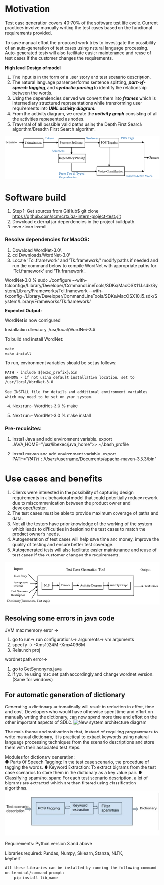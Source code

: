 # **Motivation**
Test case generation covers 40-70% of the software test life cycle. Current practices involve manually writing the test cases based on the functional requirements provided.

To save manual effort the proposed work tries to investigate the possibility of an auto-generation of test cases using natural language processing. Auto-generated tests will also facilitate easier maintenance and reuse of test cases if the customer changes the requirements.

**High level Design of model**

1. The input is in the form of a user story and test scenario description.
1. The natural language parser performs sentence splitting, _***part-of-speech tagging***_, and _***syntactic parsing***_ to identify the relationship between the words.
1. Using the dependencies derived we convert them into _***frames***_ which is intermediary structured representations while transforming user requirements into _***UML activity diagram***_.
1. From the activity diagram, we create the _***activity graph***_ consisting of all the activities represented as nodes.
1. Traversal of all possible valid paths using the Depth First Search algorithm/Breadth First Search algorithm.

![Identification of dependencies and converting them into frames](./ReadMe_Images/step_frames.png)
  
# **Software build**
1. Step 1: Get sources from GitHub$ git clone https://github.com/scm/crtx/qa-intern-project-test.git
2. Download external jar dependencies in the project buildpath.
2. mvn clean install.

### Resolve dependencies for MacOS:
1. Download WordNet-3.0\
2. cd Downloads/WordNet-3.0\
3. Locate 'Tcl.framework' and 'Tk.framework/' modify paths if needed and run the command below to compile WordNet with appropriate paths for 'Tcl.framework' and 'Tk.framework'.

WordNet-3.0 % sudo ./configure --with-tclconfig=/Library/Developer/CommandLineTools/SDKs/MacOSX11.1.sdk/System/Library/Frameworks/Tcl.framework --with-tkconfig=/Library/Developer/CommandLineTools/SDKs/MacOSX10.15.sdk/System/Library/Frameworks/Tk.framework/

**Expected Output:**

WordNet is now configured

  Installation directory:               /usr/local/WordNet-3.0

  To build and install WordNet:

    make
    make install

  To run, environment variables should be set as follows:

    PATH - include ${exec_prefix}/bin
    WNHOME - if not using default installation location, set to /usr/local/WordNet-3.0

    See INSTALL file for details and additional environment variables
    which may need to be set on your system.

4. Next run:-
WordNet-3.0 % make

5. Next run:-
WordNet-3.0 % make install

### **Pre-requisites:**
1. Install Java and add environment variable. export JAVA_HOME="/usr/libexec/java_home">> ~/.bash_profile
 
2. Install maven and add environment variable. export PATH="$PATH:/Users/$username/Documents/apache-maven-3.8.3/bin"

# **Use cases and benefits**
1. Clients were interested in the possibility of capturing design requirements in a behavioral model that could potentially reduce rework due to miscommunication between the product owner and developer/tester.
2. The test cases must be able to provide maximum coverage of paths and data.
3. Not all the testers have prior knowledge of the working of the system which leads to difficulties in designing the test cases to match the product owner’s needs.
4. Autogeneration of test cases will help save time and money, improve the quality of testing and ensure better test coverage.
5. Autogenerated tests will also facilitate easier maintenance and reuse of test cases if the customer changes the requirements.

![Design](./ReadMe_Images/design.png)


## **Resolving some errors in java code**
JVM max memory error ->
1. go to run-> run configurations-> arguments-> vm arguments
2. specify -> -Xms1024M -Xmx4096M
3. Relaunch proj


wordnet path error->
1. go to GetSynonyms.java
2. if you're using mac set path accordingly and change wordnet version.(Same for windows)

## **For automatic generation of dictionary**
Generating a dictionary automatically will result in reduction in effort, time and cost: 
Developers who would have otherwise spent time and effort on manually writing the 
dictionary, can now spend more time and effort on the other important aspects of SDLC. 
![New system architecture diagram](./ReadMe_Images/new_sys_arch.jpeg)

The main theme and motivation is that, instead of requiring 
programmers to write manual dictionary, it is practical to extract keywords using natural 
language processing techniques from the scenario descriptions and store them with their 
associated test steps.

Modules for dictionary generation:  
● Parts Of Speech Tagging: In the test case scenario, the procedure of 
tagging the words. 
● Keyword Extraction: To extract bigrams from the test case scenarios to 
store them in the dictionary as a key value pair. 
● Classifying spam/not spam: For each test scenario description, a lot of 
bigrams are extracted which are then filtered using classification 
algorithms.
![Process for generating dictionary](./ReadMe_Images/dictionary_gen.jpeg)

Requirements:
Python version 3 and above

Libraries required:
	Pandas, 
	Numpy,
	Sklearn,
	Stanza, 
	NLTK,	
	keybert
	
 	All these libraries can be installed by running the following command on terminal/command prompt:
		pip install lib_name
